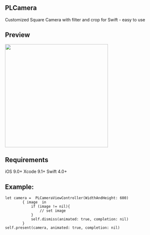 ## PLCamera
Customized Square Camera with filter and crop for Swift - easy to use

## Preview
<img src="https://github.com/q0988113683/PLCamera/blob/master/CameraVideo720.gif" width="340px">

## Requirements
iOS 9.0+
Xcode 9.1+
Swift 4.0+

## Example:
```
let camera =  PLCameraViewController(WidthAndHeight: 600)
        { image  in
            if (image != nil){
                // set image
            }
            self.dismiss(animated: true, completion: nil)
        }
self.present(camera, animated: true, completion: nil)
```

